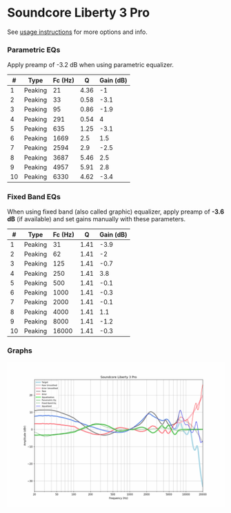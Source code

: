 # Soundcore Liberty 3 Pro
See [usage instructions](https://github.com/jaakkopasanen/AutoEq#usage) for more options and info.

### Parametric EQs
Apply preamp of -3.2 dB when using parametric equalizer.

|   # | Type    |   Fc (Hz) |    Q |   Gain (dB) |
|-----|---------|-----------|------|-------------|
|   1 | Peaking |        21 | 4.36 |        -1   |
|   2 | Peaking |        33 | 0.58 |        -3.1 |
|   3 | Peaking |        95 | 0.86 |        -1.9 |
|   4 | Peaking |       291 | 0.54 |         4   |
|   5 | Peaking |       635 | 1.25 |        -3.1 |
|   6 | Peaking |      1669 | 2.5  |         1.5 |
|   7 | Peaking |      2594 | 2.9  |        -2.5 |
|   8 | Peaking |      3687 | 5.46 |         2.5 |
|   9 | Peaking |      4957 | 5.91 |         2.8 |
|  10 | Peaking |      6330 | 4.62 |        -3.4 |

### Fixed Band EQs
When using fixed band (also called graphic) equalizer, apply preamp of **-3.6 dB** (if available) and set gains manually with these parameters.

|   # | Type    |   Fc (Hz) |    Q |   Gain (dB) |
|-----|---------|-----------|------|-------------|
|   1 | Peaking |        31 | 1.41 |        -3.9 |
|   2 | Peaking |        62 | 1.41 |        -2   |
|   3 | Peaking |       125 | 1.41 |        -0.7 |
|   4 | Peaking |       250 | 1.41 |         3.8 |
|   5 | Peaking |       500 | 1.41 |        -0.1 |
|   6 | Peaking |      1000 | 1.41 |        -0.3 |
|   7 | Peaking |      2000 | 1.41 |        -0.1 |
|   8 | Peaking |      4000 | 1.41 |         1.1 |
|   9 | Peaking |      8000 | 1.41 |        -1.2 |
|  10 | Peaking |     16000 | 1.41 |        -0.3 |

### Graphs
![](./Soundcore%20Liberty%203%20Pro.png)
